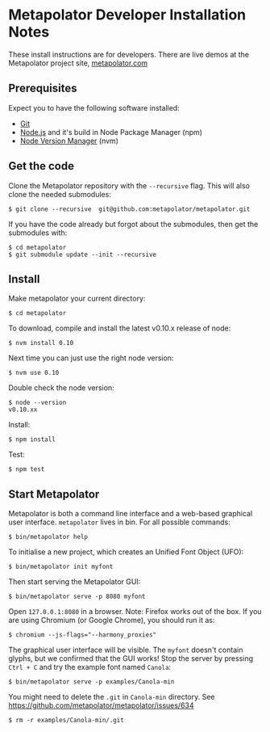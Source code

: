 
Metapolator Developer Installation Notes
========================================

These install instructions are for developers. 
There are live demos at the Metapolator project site, [metapolator.com](http://metapolator.com)


Prerequisites
-------------

Expect you to have the following software installed:

- [Git](https://git-scm.com/)
- [Node.js](https://nodejs.org) and it's build in Node Package Manager (npm)
- [Node Version Manager](https://github.com/creationix/nvm) (nvm)

Get the code
------------

Clone the Metapolator repository with the `--recursive` flag. 
This will also clone the needed submodules:

    $ git clone --recursive  git@github.com:metapolator/metapolator.git

If you have the code already but forgot about the submodules, then get the submodules with:

    $ cd metapolator
    $ git submodule update --init --recursive


Install
-------

Make metapolator your current directory:

    $ cd metapolator

To download, compile and install the latest v0.10.x release of node:

    $ nvm install 0.10

Next time you can just use the right node version:

    $ nvm use 0.10

Double check the node version:

    $ node --version
    v0.10.xx

Install:

    $ npm install

Test:

    $ npm test


Start Metapolator
-----------------

Metapolator is both a command line interface and a web-based graphical user interface. 
`metapolator` lives in bin. For all possible commands:

    $ bin/metapolator help

To initialise a new project, which creates an Unified Font Object (UFO):

    $ bin/metapolator init myfont

Then start serving the Metapolator GUI:

    $ bin/metapolator serve -p 8080 myfont

Open `127.0.0.1:8080` in a browser. 
Note: Firefox works out of the box. 
If you are using Chromium (or Google Chrome), you should run it as:

    $ chromium --js-flags="--harmony_proxies"

The graphical user interface will be visible. 
The `myfont` doesn't contain glyphs, but we confirmed that the GUI works! 
Stop the server by pressing `Ctrl + C` and try the example font named `Canola`:

    $ bin/metapolator serve -p examples/Canola-min

You might need to delete the `.git` in `Canola-min` directory. 
See https://github.com/metapolator/metapolator/issues/634

    $ rm -r examples/Canola-min/.git
